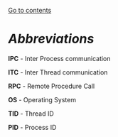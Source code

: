 [Go to contents](../README.md#table-of_contents)

# ***Abbreviations***

**IPC** - Inter Process communication

**ITC** - Inter Thread communication

**RPC** - Remote Procedure Call

**OS**  - Operating System

**TID** - Thread ID

**PID** - Process ID

